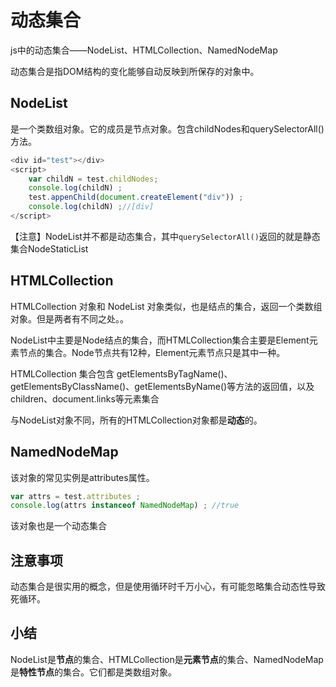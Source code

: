# 动态集合

js中的动态集合——NodeList、HTMLCollection、NamedNodeMap

动态集合是指DOM结构的变化能够自动反映到所保存的对象中。

## NodeList

是一个类数组对象。它的成员是节点对象。包含childNodes和querySelectorAll()方法。

```js
<div id="test"></div>
<script>
    var childN = test.childNodes;
    console.log(childN) ;
    test.appenChild(document.createElement("div")) ;
    console.log(childN) ;//[div]
</script>
```

【注意】NodeList并不都是动态集合，其中`querySelectorAll()`返回的就是静态集合NodeStaticList

## HTMLCollection

HTMLCollection 对象和 NodeList 对象类似，也是结点的集合，返回一个类数组对象。但是两者有不同之处。。

NodeList中主要是Node结点的集合，而HTMLCollection集合主要是Element元素节点的集合。Node节点共有12种，Element元素节点只是其中一种。

HTMLCollection 集合包含 getElementsByTagName()、getElementsByClassName()、getElementsByName()等方法的返回值，以及children、document.links等元素集合

与NodeList对象不同，所有的HTMLCollection对象都是**动态**的。

## NamedNodeMap

该对象的常见实例是attributes属性。

```js
var attrs = test.attributes ;
console.log(attrs instanceof NamedNodeMap) ; //true
```

该对象也是一个动态集合

## 注意事项

动态集合是很实用的概念，但是使用循环时千万小心，有可能忽略集合动态性导致死循环。

## 小结

NodeList是**节点**的集合、HTMLCollection是**元素节点**的集合、NamedNodeMap是**特性节点**的集合。它们都是类数组对象。